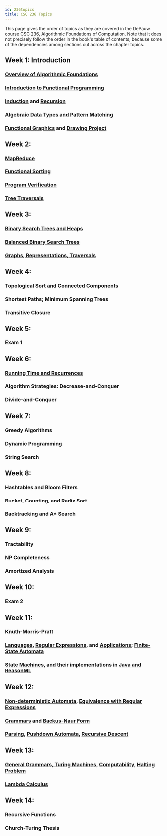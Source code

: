 ```yaml
---
id: 236topics
title: CSC 236 Topics
---
```


This page gives the order of topics as they are covered in the DePauw course CSC 236, Algorithmic Foundations of Computation.
Note that it does not precisely follow the order in the book's table of contents, because some of the dependencies among sections cut across the chapter topics.

## Week 1: Introduction
### [Overview of Algorithmic Foundations](algoverview.md)

### [Introduction to Functional Programming](fp/intro.md)

### [Induction](logic/induction.md) and [Recursion](logic/recursion.md)

### [Algebraic Data Types and Pattern Matching](fp/types.md)

### [Functional Graphics](fp/doodle.md) and [Drawing Project](fp/doodle-project.md)

## Week 2:
### [MapReduce](fp/map-reduce.md)

### [Functional Sorting](ds/lists.md)

### [Program Verification](ds/verification.md)

### [Tree Traversals](ds/trees.md)

## Week 3:

### [Binary Search Trees and Heaps](ds/bst.md)

### [Balanced Binary Search Trees](ds/balance.md)

### [Graphs, Representations, Traversals](ds/graphs.md)

## Week 4:
### Topological Sort and Connected Components

### Shortest Paths; Minimum Spanning Trees

### Transitive Closure

## Week 5:
### Exam 1

## Week 6:
### [Running Time and Recurrences](ds/recurrence.md)

### Algorithm Strategies: Decrease-and-Conquer

### Divide-and-Conquer

## Week 7:
### Greedy Algorithms

### Dynamic Programming

### String Search

## Week 8:
### Hashtables and Bloom Filters

### Bucket, Counting, and Radix Sort

### Backtracking and A* Search

## Week 9:
### Tractability

### NP Completeness

### Amortized Analysis

## Week 10:
### Exam 2

## Week 11:
### Knuth-Morris-Pratt

### [Languages](lang/languages.md), [Regular Expressions](lang/regexp.md), and [Applications](lang/regexpapp.md); [Finite-State Automata](lang/fsa.md)

### [State Machines](logic/state.md), and their implementations in [Java and ReasonML](fp/state.md)

## Week 12:
### [Non-deterministic Automata](lang/nfa.md), [Equivalence with Regular Expressions](lang/fsareg.md)

### [Grammars](lang/cfg.md) and [Backus-Naur Form](lang/bnf.md)

### [Parsing](lang/parsing.md), [Pushdown Automata](lang/pda.md), [Recursive Descent](fp/parser-comb.md)

## Week 13:
### [General Grammars, Turing Machines](lang/tm.md), [Computability](lang/computability.md), [Halting Problem](lang/halting.md)

### [Lambda Calculus](fp/lambda.md)

## Week 14:
### Recursive Functions

### Church-Turing Thesis
